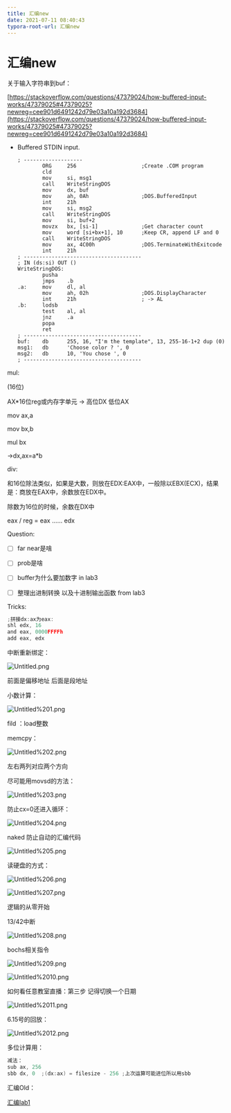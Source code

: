 ```yaml
---
title: 汇编new
date: 2021-07-11 08:40:43
typora-root-url: 汇编new
---
```

# 汇编new

关于输入字符串到buf：

[https://stackoverflow.com/questions/47379024/how-buffered-input-works/47379025#47379025?newreg=cee901d6491242d79e03a10a192d3684](https://stackoverflow.com/questions/47379024/how-buffered-input-works/47379025#47379025?newreg=cee901d6491242d79e03a10a192d3684)

- Buffered STDIN input.

    ```wasm
    ; -------------------
            ORG     256                     ;Create .COM program
            cld
            mov     si, msg1
            call    WriteStringDOS
            mov     dx, buf
            mov     ah, 0Ah                 ;DOS.BufferedInput
            int     21h
            mov     si, msg2
            call    WriteStringDOS
            mov     si, buf+2
            movzx   bx, [si-1]              ;Get character count
            mov     word [si+bx+1], 10      ;Keep CR, append LF and 0
            call    WriteStringDOS
            mov     ax, 4C00h               ;DOS.TerminateWithExitcode
            int     21h
    ; --------------------------------------
    ; IN (ds:si) OUT ()
    WriteStringDOS:
            pusha
            jmps    .b
    .a:     mov     dl, al
            mov     ah, 02h                 ;DOS.DisplayCharacter
            int     21h                     ; -> AL
    .b:     lodsb
            test    al, al
            jnz     .a
            popa
            ret
    ; --------------------------------------
    buf:    db      255, 16, "I'm the template", 13, 255-16-1+2 dup (0)
    msg1:   db      'Choose color ? ', 0
    msg2:   db      10, 'You chose ', 0
    ; --------------------------------------
    ```

mul:

(16位)

AX*16位reg或内存字单元 → 高位DX 低位AX 

mov ax,a

mov bx,b

mul bx

→dx,ax=a*b

div:

和16位除法类似，如果是大数，则放在EDX:EAX中，一般除以EBX(ECX)，结果是：商放在EAX中，余数放在EDX中。

除数为16位的时候，余数在DX中

eax / reg = eax ...... edx

Question:

- [ ]  far near是啥
- [ ]  prob是啥
- [ ]  buffer为什么要加数字 in lab3

- [ ]  整理出进制转换 以及十进制输出函数 from lab3

Tricks:

```c
;拼接dx:ax为eax:
shl edx, 16
and eax, 0000FFFFh
add eax, edx
```

中断重新绑定：

![Untitled.png](Untitled.png)

前面是偏移地址 后面是段地址

小数计算：

![Untitled%201.png](Untitled%201.png)

fild ：load整数

memcpy：

![Untitled%202.png](Untitled%202.png)

左右两列对应两个方向

尽可能用movsd的方法：

![Untitled%203.png](Untitled%203.png)

防止cx=0还进入循环：

![Untitled%204.png](Untitled%204.png)

naked 防止自动的汇编代码

![Untitled%205.png](Untitled%205.png)

读硬盘的方式：

![Untitled%206.png](Untitled%206.png)

![Untitled%207.png](Untitled%207.png)

逻辑的从零开始

13/42中断

![Untitled%208.png](Untitled%208.png)

bochs相关指令

![Untitled%209.png](Untitled%209.png)

![Untitled%2010.png](Untitled%2010.png)

如何看任意教室直播：第三步 记得切换一个日期

![Untitled%2011.png](Untitled%2011.png)

6.15号的回放：

![Untitled%2012.png](Untitled%2012.png)

多位计算用：

```c
减法：
sub ax, 256
sbb dx, 0  ;(dx:ax) = filesize - 256 ;上次运算可能进位所以用sbb
```

汇编Old：

[汇编lab1](https://www.notion.so/lab1-05bca2c4f2d74b4db1152fc058c3ec12)

[]()